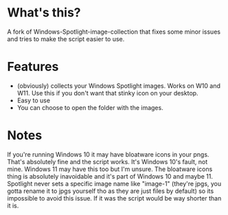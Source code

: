 # What's this?
A fork of Windows-Spotlight-image-collection that fixes some minor issues and tries to make the script easier to use.
# Features
- (obviously) collects your Windows Spotlight images. Works on W10 and W11. Use this if you don't want that stinky icon on your desktop.
- Easy to use
- You can choose to open the folder with the images.
# Notes
If you're running Windows 10 it may have bloatware icons in your pngs. That's absolutely fine and the script works. It's Windows 10's fault, not mine.
Windows 11 may have this too but I'm unsure. The bloatware icons thing is absolutely inavoidable and it's part of Windows 10 and maybe 11.
Spotlight never sets a specific image name like "image-1" (they're jpgs, you gotta rename it to jpgs yourself tho as they are just files by default) so its impossible to avoid this issue. If it was the script would be way shorter than it is.
